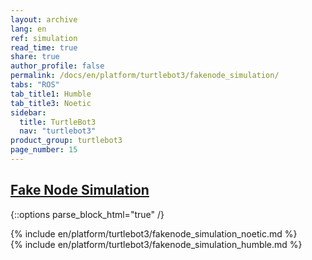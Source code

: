 ```yaml
---
layout: archive
lang: en
ref: simulation
read_time: true
share: true
author_profile: false
permalink: /docs/en/platform/turtlebot3/fakenode_simulation/
tabs: "ROS"
tab_title1: Humble
tab_title3: Noetic
sidebar:
  title: TurtleBot3
  nav: "turtlebot3"
product_group: turtlebot3
page_number: 15
---
```


<style>body {counter-reset: h1 6 !important;}</style>
<div style="counter-reset: h2 3"></div>

<!--[dummy Header 1]>
  <h1 id="dummy">Simulation</h1>
  <h2 id="dummy">Fake Node</h2>
  <p class="dummy_content">TurtleBot3 Fake Node Package</p>
<![end dummy Header 1]-->

## [Fake Node Simulation](#fake-node-simulation)

{::options parse_block_html="true" /}

<!-- <section data-id="{{ page.tab_title1 }}" class="tab_contents">
{% include en/platform/turtlebot3/fakenode_simulation_kinetic.md %}
</section> -->

<!-- <section data-id="{{ page.tab_title2 }}" class="tab_contents">
{% include en/platform/turtlebot3/fakenode_simulation_melodic.md %}
</section> -->

<section data-id="{{ page.tab_title3 }}" class="tab_contents">
{% include en/platform/turtlebot3/fakenode_simulation_noetic.md %}
</section>

<!-- <section data-id="{{ page.tab_title4 }}" class="tab_contents">
{% include en/platform/turtlebot3/fakenode_simulation_dashing.md %}
</section> -->

<!-- <section data-id="{{ page.tab_title5 }}" class="tab_contents">
{% include en/platform/turtlebot3/fakenode_simulation_foxy.md %}
</section> -->

<section data-id="{{ page.tab_title1 }}" class="tab_contents">
{% include en/platform/turtlebot3/fakenode_simulation_humble.md %}
</section>

<!-- <section data-id="{{ page.tab_title1 }}" class="tab_contents">

**NOTE**: This feature is availabe for Kinetic, Noetic, Dashing, Foxy. 
{: .notice}

</section> -->

